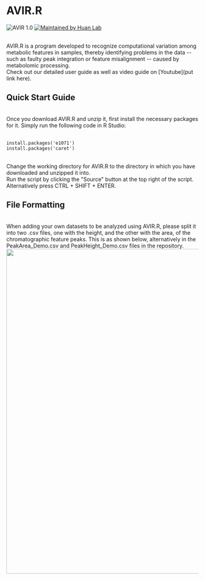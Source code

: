 # AVIR.R
![AVIR 1.0](https://img.shields.io/badge/AVIR.R-1.0-brightgreen)
[![Maintained by Huan Lab](https://img.shields.io/badge/Maintainer-Huan%20Lab-blue)](github.com/HuanLab)

<br/>
AVIR.R is a program developed to recognize computational variation among metabolic features in samples, thereby identifying problems in the data -- such as faulty peak integration or feature misalignment -- caused by metabolomic processing. 

<br/>
Check out our detailed user guide as well as video guide on [Youtube](put link here).

<br/>

## Quick Start Guide

<br/>
Once you download AVIR.R and unzip it, first install the necessary packages for it. Simply run the following code in R Studio:

<br/>`install.packages('e1071')`
<br/>`install.packages('caret')`

<br/>
Change the working directory for AVIR.R to the directory in which you have downloaded and unzipped it into.

<br/>
Run the script by clicking the "Source" button at the top right of the script. Alternatively press CTRL + SHIFT + ENTER.

<br/>

## File Formatting

<br/>
When adding your own datasets to be analyzed using AVIR.R, please split it into two .csv files, one with the height, and the other with the area, of the chromatographic feature peaks. This is as shown below, alternatively in the PeakArea_Demo.csv and PeakHeight_Demo.csv files in the repository.

<img src = "https://github.com/HuanLab/AVIR.R/blob/main/images/FileFormattingInput.png" width = "850" >
